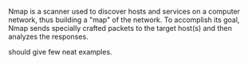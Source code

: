 <!--ts-->
<!--te-->

Nmap is a scanner used to discover hosts and services on a computer network, thus building a "map" of the network. To accomplish its goal, Nmap sends specially crafted packets to the target host(s) and then analyzes the responses.

should give few neat examples.

